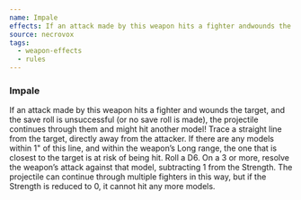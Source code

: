 ```yaml
---
name: Impale
effects: If an attack made by this weapon hits a fighter andwounds the target, and the save roll is unsuccessful(or no save roll is made), the projectile continuesthrough them and might hit another model! Trace astraight line from the target, directly away from theattacker. If there are any models within 1" of this line, and within the weapon’s Long range, the one that isclosest to the target is at risk of being hit. Roll a D6. Ona 3 or more, resolve the weapon’s attack against thatmodel, subtracting 1 from the Strength. The projectilecan continue through multiple fighters in this way, but if the Strength is reduced to 0, it cannot hit anymore models.
source: necrovox
tags:
  - weapon-effects
  - rules
---
```

### Impale

If an attack made by this weapon hits a fighter and
wounds the target, and the save roll is unsuccessful
(or no save roll is made), the projectile continues
through them and might hit another model! Trace a
straight line from the target, directly away from the
attacker. If there are any models within 1" of this line, and within the weapon’s Long range, the one that is
closest to the target is at risk of being hit. Roll a D6. On
a 3 or more, resolve the weapon’s attack against that
model, subtracting 1 from the Strength. The projectile
can continue through multiple fighters in this way, but if the Strength is reduced to 0, it cannot hit any
more models.
